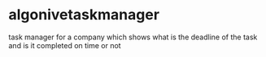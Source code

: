 # algonivetaskmanager
task manager for a company which shows what is the deadline of the task and is it completed on time or not 
